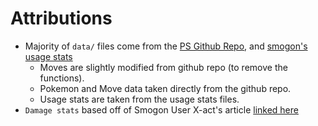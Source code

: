 # Attributions

- Majority of `data/` files come from the [PS Github Repo](https://github.com/Zarel/Pokemon-Showdown), and [smogon's usage stats](smogon.com/stats)
  - Moves are slightly modified from github repo (to remove the functions).
  - Pokemon and Move data taken directly from the github repo.
  - Usage stats are taken from the usage stats files.
- `Damage stats` based off of Smogon User X-act's article [linked here](https://www.smogon.com/smog/issue4/damage_stats)